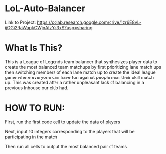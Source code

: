 # LoL-Auto-Balancer
Link to Project:
https://colab.research.google.com/drive/1zr6E8vL-ijOGi2RaWapkCWjnAIzYa3xS?usp=sharing

# What Is This?
This is a League of Legends team balancer that synthesizes player data to create the most balanced team matchups by first prioritizing lane match ups then switching members of each lane match up to create the ideal league game where everyone can have fun against people near their skill match up. This was created after a rather unpleasant lack of balancing in a previous Inhouse our club had.

# HOW TO RUN:
First, run the first code cell to update the data of players

Next, input 10 integers corresponding to the players that will be participating in the match

Then run all cells to output the most balanced pair of teams
